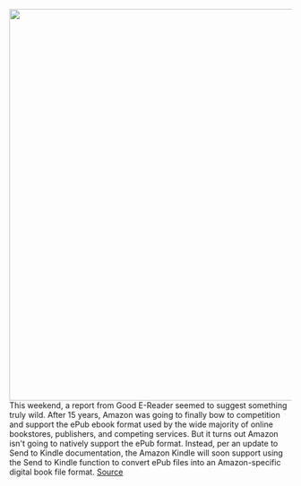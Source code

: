 <img src='https://cdn.vox-cdn.com/thumbor/GU4mENfOwI0fa0CTpvsD3Xotczo=/0x0:2040x1360/1200x800/filters:focal(857x517:1183x843)/cdn.vox-cdn.com/uploads/chorus_image/image/70822869/cgartenberg_211020_4819_0002.0.jpg' width='700px' /><br/>
This weekend, a report from Good E-Reader seemed to suggest something truly wild. After 15 years, Amazon was going to finally bow to competition and support the ePub ebook format used by the wide majority of online bookstores, publishers, and competing services. But it turns out Amazon isn't going to natively support the ePub format. Instead, per an update to Send to Kindle documentation, the Amazon Kindle will soon support using the Send to Kindle function to convert ePub files into an Amazon-specific digital book file format.
<a href='https://www.theverge.com/2022/5/2/23053408/amazon-epub-kindle-ereader-file-format-kf8'> Source <a/>